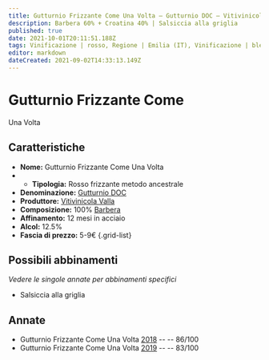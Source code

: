 ```yaml
---
title: Gutturnio Frizzante Come Una Volta – Gutturnio DOC – Vitivinicola Valla – Emilia (IT) – 5-9€ – 2★-3★
description: Barbera 60% + Croatina 40% | Salsiccia alla griglia
published: true
date: 2021-10-01T20:11:51.188Z
tags: Vinificazione | rosso, Regione | Emilia (IT), Vinificazione | blend, Vinificazione | frizzante, Vinificazione | Metodo ancestrale, Valutazioni | 3 stelle, Vitigni | Barbera, Vitigni | Croatina, Prezzi | 5-9€, Alimento | maiale, Alimento-dettagli | salsiccia, Cottura | alla griglia
editor: markdown
dateCreated: 2021-09-02T14:33:13.149Z
---
```


# Gutturnio Frizzante Come
Una Volta 
## Caratteristiche
- **Nome:** Gutturnio Frizzante Come Una Volta 
- - **Tipologia:** Rosso frizzante metodo ancestrale
- **Denominazione:** [Gutturnio DOC](/denominazioni/Italia/Emilia/DOC-Gutturnio)
- **Produttore:** [Vitivinicola Valla](/produttori/Italia/Emilia/Vitivinicola-Valla) 
- **Composizione:** 100% [Barbera](/vitigni/Italia/bacca-bianca/malvasia-di-candia-aromatica)
- **Affinamento:** 12 mesi in acciaio
- **Alcol:** 12.5%
- **Fascia di prezzo:** 5-9€
{.grid-list}

## Possibili abbinamenti
*Vedere le singole annate per abbinamenti specifici*

- Salsiccia alla griglia

## Annate
- Gutturnio Frizzante Come Una Volta [2018](/vini/Italia/Emilia/Vitivinicola-Valla/Gutturnio-Frizzante-Come-Una-Volta/2018) -- <span class="star-3"></span> -- 86/100
- Gutturnio Frizzante Come Una Volta [2019](/vini/Italia/Emilia/Vitivinicola-Valla/Gutturnio-Frizzante-Come-Una-Volta/2019) -- <span class="star-2"></span> -- 83/100

